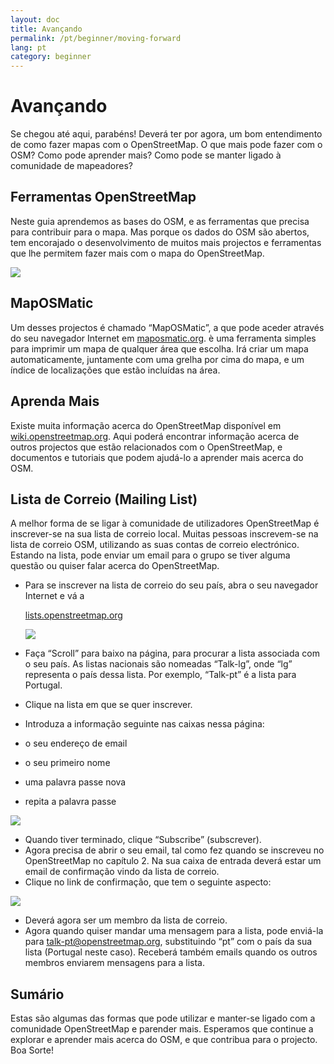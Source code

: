 ```yaml
---
layout: doc
title: Avançando
permalink: /pt/beginner/moving-forward
lang: pt
category: beginner
---
```


Avançando
=========

Se chegou até aqui, parabéns! Deverá ter por agora, um bom entendimento
de como fazer mapas com o OpenStreetMap. O que mais pode fazer com o
OSM? Como pode aprender mais? Como pode se manter ligado à comunidade de
mapeadores?

Ferramentas OpenStreetMap
-------------------------

Neste guia aprendemos as bases do OSM, e as ferramentas que precisa para
contribuir para o mapa. Mas porque os dados do OSM são abertos, tem
encorajado o desenvolvimento de muitos mais projectos e ferramentas que
lhe permitem fazer mais com o mapa do OpenStreetMap.

![]({{site.baseurl}}/images/pt_beg_ch8_image01.png)

MapOSMatic
----------

Um desses projectos é chamado “MapOSMatic”, a que pode aceder através do
seu navegador Internet em [maposmatic.org](http://maposmatic.org/). è
uma ferramenta simples para imprimir um mapa de qualquer área que
escolha. Irá criar um mapa automaticamente, juntamente com uma grelha
por cima do mapa, e um índice de localizações que estão incluídas na
área.

Aprenda Mais
------------

Existe muita informação acerca do OpenStreetMap disponível em
[wiki.openstreetmap.org](http://wiki.openstreetmap.org). Aqui poderá
encontrar informação acerca de outros projectos que estão relacionados
com o OpenStreetMap, e documentos e tutoriais que podem ajudá-lo a
aprender mais acerca do OSM.

Lista de Correio (Mailing List)
-------------------------------

A melhor forma de se ligar à comunidade de utilizadores OpenStreetMap é
inscrever-se na sua lista de correio local. Muitas pessoas inscrevem-se
na lista de correio OSM, utilizando as suas contas de correio
electrónico. Estando na lista, pode enviar um email para o grupo se
tiver alguma questão ou quiser falar acerca do OpenStreetMap.

-  Para se inscrever na lista de correio do seu país, abra o seu
    navegador Internet e vá a

    [lists.openstreetmap.org](http://lists.openstreetmap.org)

    ![]({{site.baseurl}}/images/pt_beg_ch8_image03.png)

-  Faça “Scroll” para baixo na página, para procurar a lista associada
    com o seu país. As listas nacionais são nomeadas “Talk-lg”, onde
    “lg” representa o país dessa lista. Por exemplo, “Talk-pt” é a lista
    para Portugal.
-  Clique na lista em que se quer inscrever.
-  Introduza a informação seguinte nas caixas nessa página:

-  o seu endereço de email
-  o seu primeiro nome
-  uma palavra passe nova
-  repita a palavra passe

  ![]({{site.baseurl}}/images/pt_beg_ch8_image02.png)

-  Quando tiver terminado, clique “Subscribe” (subscrever).
-  Agora precisa de abrir o seu email, tal como fez quando se inscreveu
    no OpenStreetMap no capítulo 2. Na sua caixa de entrada deverá estar
    um email de confirmação vindo da lista de correio.
-  Clique no link de confirmação, que tem o seguinte aspecto:

  ![]({{site.baseurl}}/images/pt_beg_ch8_image04.png)

-  Deverá agora ser um membro da lista de correio.
-  Agora quando quiser mandar uma mensagem para a lista, pode enviá-la
    para talk-pt@openstreetmap.org, substituindo “pt” com o país da sua
    lista (Portugal neste caso). Receberá também emails quando os outros
    membros enviarem mensagens para a lista.

Sumário
-------

Estas são algumas das formas que pode utilizar e manter-se ligado com a
comunidade OpenStreetMap e parender mais. Esperamos que continue a
explorar e aprender mais acerca do OSM, e que contribua para o projecto.
Boa Sorte!
